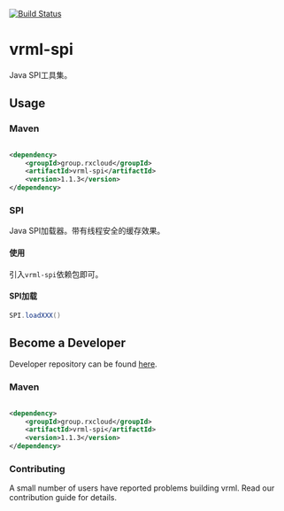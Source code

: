 [![Build Status](https://travis-ci.org/vavr-io/vavr-gson.svg?branch=master)](https://travis-ci.org/vavr-io/vavr-gson)

# vrml-spi

Java SPI工具集。

## Usage

### Maven

```xml

<dependency>
    <groupId>group.rxcloud</groupId>
    <artifactId>vrml-spi</artifactId>
    <version>1.1.3</version>
</dependency>
```

### SPI

Java SPI加载器。带有线程安全的缓存效果。

#### 使用

引入`vrml-spi`依赖包即可。

#### SPI加载

```java
SPI.loadXXX()
```

## Become a Developer

Developer repository can be found [here](https://github.com/kevinten10/vrml/tree/develop/vrml-spi).

### Maven

```xml

<dependency>
    <groupId>group.rxcloud</groupId>
    <artifactId>vrml-spi</artifactId>
    <version>1.1.3</version>
</dependency>
```

### Contributing

A small number of users have reported problems building vrml. Read our contribution guide for details.
